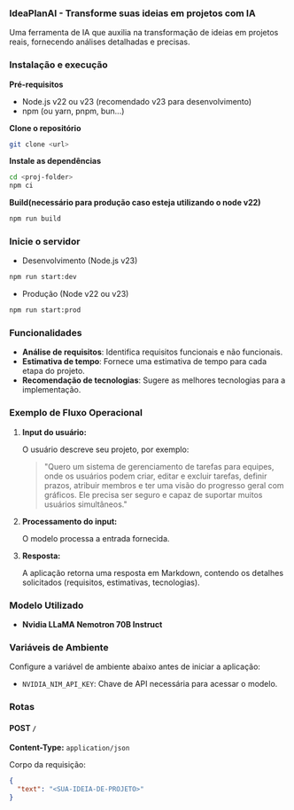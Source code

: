 ### IdeaPlanAI - Transforme suas ideias em projetos com IA

Uma ferramenta de IA que auxilia na transformação de ideias em projetos reais, fornecendo análises detalhadas e precisas.

### **Instalação e execução**

**Pré-requisitos**

- Node.js v22 ou v23 (recomendado v23 para desenvolvimento)
- npm (ou yarn, pnpm, bun...)

**Clone o repositório**

```bash
git clone <url>
```

**Instale as dependências**

```bash
cd <proj-folder>
npm ci
```

**Build(necessário para produção caso esteja utilizando o node v22)**

```bash
npm run build
```

### Inicie o servidor

- Desenvolvimento (Node.js v23)

```bash
npm run start:dev
```

- Produção (Node v22 ou v23)

```bash
npm run start:prod
```

### Funcionalidades

- **Análise de requisitos**: Identifica requisitos funcionais e não funcionais.
- **Estimativa de tempo**: Fornece uma estimativa de tempo para cada etapa do projeto.
- **Recomendação de tecnologias**: Sugere as melhores tecnologias para a implementação.

### Exemplo de Fluxo Operacional

1. **Input do usuário:**

   O usuário descreve seu projeto, por exemplo:

   > "Quero um sistema de gerenciamento de tarefas para equipes, onde os usuários podem criar, editar e excluir tarefas, definir prazos, atribuir membros e ter uma visão do progresso geral com gráficos. Ele precisa ser seguro e capaz de suportar muitos usuários simultâneos."

2. **Processamento do input:**

   O modelo processa a entrada fornecida.

3. **Resposta:**

   A aplicação retorna uma resposta em Markdown, contendo os detalhes solicitados (requisitos, estimativas, tecnologias).

### Modelo Utilizado

- **Nvidia LLaMA Nemotron 70B Instruct**

### Variáveis de Ambiente

Configure a variável de ambiente abaixo antes de iniciar a aplicação:

- `NVIDIA_NIM_API_KEY`: Chave de API necessária para acessar o modelo.

### Rotas

#### POST `/`

**Content-Type:** `application/json`

Corpo da requisição:

```json
{
  "text": "<SUA-IDEIA-DE-PROJETO>"
}
```
